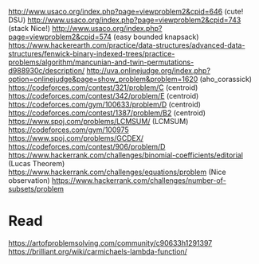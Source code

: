 http://www.usaco.org/index.php?page=viewproblem2&cpid=646 (cute! DSU)
http://www.usaco.org/index.php?page=viewproblem2&cpid=743 (stack Nice!)
http://www.usaco.org/index.php?page=viewproblem2&cpid=574 (easy bounded knapsack)
https://www.hackerearth.com/practice/data-structures/advanced-data-structures/fenwick-binary-indexed-trees/practice-problems/algorithm/mancunian-and-twin-permutations-d988930c/description/
http://uva.onlinejudge.org/index.php?option=onlinejudge&page=show_problem&problem=1620 (aho_corassick)
https://codeforces.com/contest/321/problem/C (centroid)
https://codeforces.com/contest/342/problem/E (centroid)
https://codeforces.com/gym/100633/problem/D (centroid)
https://codeforces.com/contest/1387/problem/B2 (centroid)
https://www.spoj.com/problems/LCMSUM/ (LCMSUM)
https://codeforces.com/gym/100975
https://www.spoj.com/problems/GCDEX/
https://codeforces.com/contest/906/problem/D
https://www.hackerrank.com/challenges/binomial-coefficients/editorial (Lucas Theorem)
https://www.hackerrank.com/challenges/equations/problem (Nice observation)
https://www.hackerrank.com/challenges/number-of-subsets/problem

# Read 
https://artofproblemsolving.com/community/c90633h1291397
https://brilliant.org/wiki/carmichaels-lambda-function/